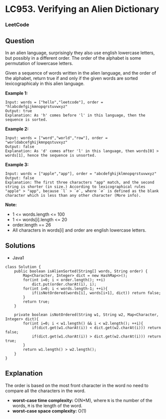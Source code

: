 # LC953. Verifying an Alien Dictionary

### LeetCode

## Question

In an alien language, surprisingly they also use english lowercase letters, but possibly in a different order. The order of the alphabet is some permutation of lowercase letters.

Given a sequence of words written in the alien language, and the order of the alphabet, return true if and only if the given words are sorted lexicographicaly in this alien language.

**Example 1:**
```
Input: words = ["hello","leetcode"], order = "hlabcdefgijkmnopqrstuvwxyz"
Output: true
Explanation: As 'h' comes before 'l' in this language, then the sequence is sorted.
```

**Example 2:**
```
Input: words = ["word","world","row"], order = "worldabcefghijkmnpqstuvxyz"
Output: false
Explanation: As 'd' comes after 'l' in this language, then words[0] > words[1], hence the sequence is unsorted.
```

**Example 3:**
```
Input: words = ["apple","app"], order = "abcdefghijklmnopqrstuvwxyz"
Output: false
Explanation: The first three characters "app" match, and the second string is shorter (in size.) According to lexicographical rules "apple" > "app", because `l` > `∅`, where `∅` is defined as the blank character which is less than any other character (More info).
```

**Note:**

* 1 <= words.length <= 100
* 1 <= words[i].length <= 20
* order.length == 26
* All characters in words[i] and order are english lowercase letters.

## Solutions

* Java1
```
class Solution {
    public boolean isAlienSorted(String[] words, String order) {
        Map<Character, Integer> dict = new HashMap<>();
        for(int i=0; i < order.length(); ++i)
            dict.put(order.charAt(i), i);
        for(int i=0; i < words.length-1; ++i){
            if(isNotOrdered(words[i], words[i+1], dict)) return false;
        }
        return true;
    }
    
    private boolean isNotOrdered(String w1, String w2, Map<Character, Integer> dict){
        for(int i=0; i < w1.length() && i < w2.length(); ++i){
            if(dict.get(w1.charAt(i)) < dict.get(w2.charAt(i))) return false;
            if(dict.get(w1.charAt(i)) > dict.get(w2.charAt(i))) return true;
        }
        return w1.length() > w2.length();
    }
}
```

## Explanation

The order is based on the most front character in the word no need to compare all the characters in the word.

* **worst-case time complexity:** O(N*M), where `N` is the number of the words, `M` is the length of the word.
* **worst-case space complexity:** O(1)
